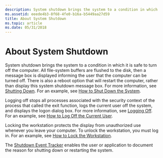 ```yaml
---
description: System shutdown brings the system to a condition in which it is safe to turn off the computer.
ms.assetid: eeede4b3-8f68-4fe0-b16a-b5449aa27d59
title: About System Shutdown
ms.topic: article
ms.date: 05/31/2018
---
```


# About System Shutdown

System shutdown brings the system to a condition in which it is safe to turn off the computer. All file-system buffers are flushed to the disk, then a message box is displayed informing the user that the computer can be turned off. There is also a reboot option that will restart the computer, rather than display this system shutdown message box. For more information, see [Shutting Down](shutting-down.md). For an example, see [How to Shut Down the System](how-to-shut-down-the-system.md).

Logging off stops all processes associated with the security context of the process that called the exit function, logs the current user off the system, and displays the logon dialog box. For more information, see [Logging Off](logging-off.md). For an example, see [How to Log Off the Current User](how-to-log-off-the-current-user.md).

Locking the workstation protects the display from unauthorized use whenever you leave your computer. To unlock the workstation, you must log in. For an example, see [How to Lock the Workstation](how-to-lock-the-workstation.md).

The [Shutdown Event Tracker](shutdown-event-tracker.md) enables the user or application to document the reason for shutting down or restarting the system.

 

 



